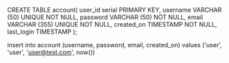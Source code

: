 
CREATE TABLE account(
   user_id serial PRIMARY KEY,
   username VARCHAR (50) UNIQUE NOT NULL,
   password VARCHAR (50) NOT NULL,
   email VARCHAR (355) UNIQUE NOT NULL,
   created_on TIMESTAMP NOT NULL,
   last_login TIMESTAMP
);

insert into account (username, password, email, created_on)
values ('user', 'user', 'user@test.com', now())
